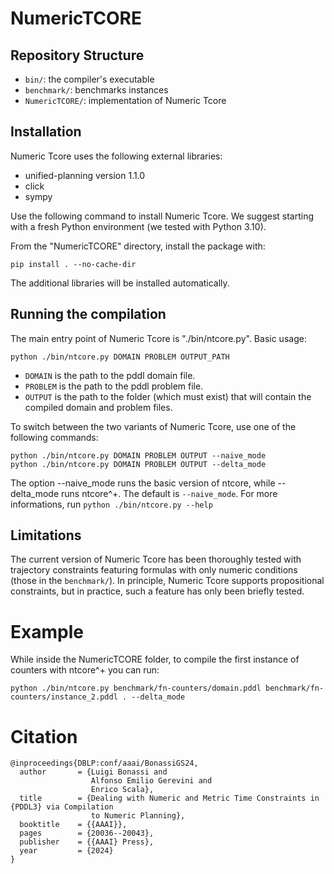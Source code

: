# NumericTCORE

## Repository Structure

- `bin/`: the compiler's executable
- `benchmark/`: benchmarks instances
- `NumericTCORE/`: implementation of Numeric Tcore

## Installation

Numeric Tcore uses the following external libraries:
- unified-planning version 1.1.0
- click
- sympy

Use the following command to install Numeric Tcore. We suggest starting with a fresh Python environment (we tested with Python 3.10).

From the "NumericTCORE" directory, install the package with:
```
pip install . --no-cache-dir
```
The additional libraries will be installed automatically.

## Running the compilation

The main entry point of Numeric Tcore is "./bin/ntcore.py". Basic usage:
```
python ./bin/ntcore.py DOMAIN PROBLEM OUTPUT_PATH
```

- `DOMAIN` is the path to the pddl domain file.
- `PROBLEM` is the path to the pddl problem file.
- `OUTPUT` is the path to the folder (which must exist) that will contain the compiled domain and problem files.

To switch between the two variants of Numeric Tcore, use one of the following commands:
```
python ./bin/ntcore.py DOMAIN PROBLEM OUTPUT --naive_mode
python ./bin/ntcore.py DOMAIN PROBLEM OUTPUT --delta_mode
```

The option --naive_mode runs the basic version of ntcore, while --delta_mode runs ntcore^+.
The default is `--naive_mode`. For more informations, run ```python ./bin/ntcore.py --help```

## Limitations
The current version of Numeric Tcore has been thoroughly tested with trajectory constraints featuring formulas with only numeric conditions (those in the `benchmark/`).
In principle, Numeric Tcore supports propositional constraints, but in practice, such a feature has only been briefly tested.

# Example

While inside the NumericTCORE folder, to compile the first instance of counters with ntcore^+ you can run:

```python ./bin/ntcore.py benchmark/fn-counters/domain.pddl benchmark/fn-counters/instance_2.pddl . --delta_mode```

# Citation

```
@inproceedings{DBLP:conf/aaai/BonassiGS24,
  author       = {Luigi Bonassi and
                  Alfonso Emilio Gerevini and
                  Enrico Scala},
  title        = {Dealing with Numeric and Metric Time Constraints in {PDDL3} via Compilation
                  to Numeric Planning},
  booktitle    = {{AAAI}},
  pages        = {20036--20043},
  publisher    = {{AAAI} Press},
  year         = {2024}
}
